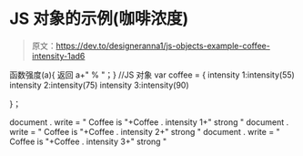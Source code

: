 # JS 对象的示例(咖啡浓度)

> 原文：<https://dev.to/designeranna1/js-objects-example-coffee-intensity-1ad6>

函数强度(a){
返回 a+" % "；}
//JS 对象
var coffee = {
intensity 1:intensity(55)
intensity 2:intensity(75)
intensity 3:intensity(90)

}；

document . write = " Coffee is "+Coffee . intensity 1+" strong "
document . write = " Coffee is "+Coffee . intensity 2+" strong "
document . write = " Coffee is "+Coffee . intensity 3+" strong "